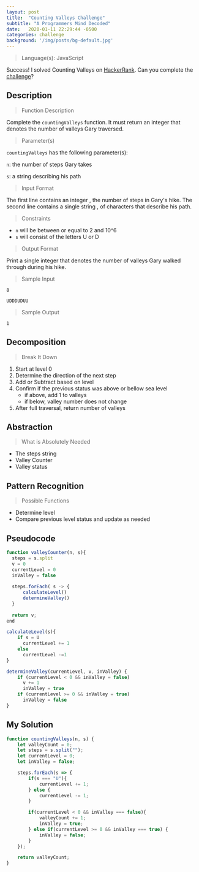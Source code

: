 ```yaml
---
layout: post
title:  "Counting Valleys Challenge"
subtitle: "A Programmers Mind Decoded"
date:   2020-01-11 22:29:44 -0500
categories: challenge
background: '/img/posts/bg-default.jpg'
---
```


> Language(s): JavaScript

Success! I solved Counting Valleys on [HackerRank](https://www.hackerrank.com/). Can you complete the [challenge](https://www.hackerrank.com/challenges/counting-valleys/)?

## Description

> Function Description

Complete the ```countingValleys``` function. It must return an integer that denotes the number of valleys Gary traversed.

> Parameter(s)

```countingValleys``` has the following parameter(s):

```n```: the number of steps Gary takes

```s```: a string describing his path

> Input Format

The first line contains an integer , the number of steps in Gary's hike.
The second line contains a single string , of  characters that describe his path.

> Constraints

- ```n``` will be between or equal to 2 and 10^6
- ```s``` will consist of the letters U or D

> Output Format

Print a single integer that denotes the number of valleys Gary walked through during his hike.

> Sample Input

```8```

```UDDDUDUU```

> Sample Output

```1```

## Decomposition

> Break It Down

1. Start at level 0
2. Determine the direction of the next step
3. Add or Subtract based on level
4. Confirm if the previous status was above or bellow sea level
    - if above, add 1 to valleys
    - if below, valley number does not change
5. After full traversal, return number of valleys

## Abstraction

> What is Absolutely Needed

- The steps string
- Valley Counter
- Valley status

## Pattern Recognition

> Possible Functions

- Determine level
- Compare previous level status and update as needed

## Pseudocode

```javascript
function valleyCounter(n, s){
  steps = s.split
  v = 0
  currentLevel = 0
  inValley = false
  
  steps.forEach( s -> {
      calculateLevel()
      determineValley()
  }
  
  return v;
end
```

```javascript
calculateLevel(s){
    if s = U
      currentLevel += 1
    else
      currentLevel -=1
}
```

```javascript
determineValley(currentLevel, v, inValley) {
    if (currentLevel < 0 && inValley = false)
      v += 1
      inValley = true
    if (currentLevel >= 0 && inValley = true)
      inValley = false
}
```

## My Solution

```javascript
function countingValleys(n, s) {
    let valleyCount = 0;
    let steps = s.split("");
    let currentLevel = 0;
    let inValley = false;

    steps.forEach(s => {
        if(s === "U"){
            currentLevel += 1;
        } else {
            currentLevel -= 1;
        }

        if(currentLevel < 0 && inValley === false){
            valleyCount += 1;
            inValley = true;
        } else if(currentLevel >= 0 && inValley === true) {
            inValley = false;
        }
    });

    return valleyCount;
}
```
